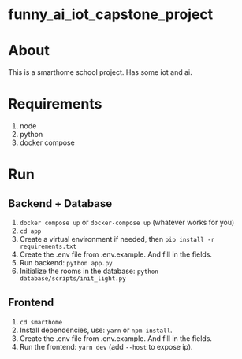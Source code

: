 # funny_ai_iot_capstone_project

# About
This is a smarthome school project. Has some iot and ai.
# Requirements

1. node
2. python
3. docker compose

# Run
## Backend + Database
1. `docker compose up` or `docker-compose up` (whatever works for you)
2. `cd app`
3. Create a virtual environment if needed, then `pip install -r requirements.txt`
4. Create the .env file from .env.example. And fill in the fields.
5. Run backend: `python app.py`
6. Initialize the rooms in the database: `python database/scripts/init_light.py`
## Frontend
1. `cd smarthome`
2. Install dependencies, use: `yarn` or `npm install`.
3. Create the .env file from .env.example. And fill in the fields.
4. Run the frontend: `yarn dev` (add `--host` to expose ip).
